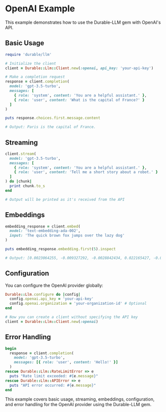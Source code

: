 # OpenAI Example

This example demonstrates how to use the Durable-LLM gem with OpenAI's API.

## Basic Usage

```ruby
require 'durable/llm'

# Initialize the client
client = Durable::Llm::Client.new(:openai, api_key: 'your-api-key')

# Make a completion request
response = client.completion(
  model: 'gpt-3.5-turbo',
  messages: [
    { role: 'system', content: 'You are a helpful assistant.' },
    { role: 'user', content: 'What is the capital of France?' }
  ]
)

puts response.choices.first.message.content

# Output: Paris is the capital of France.
```

## Streaming

```ruby
client.stream(
  model: 'gpt-3.5-turbo',
  messages: [
    { role: 'system', content: 'You are a helpful assistant.' },
    { role: 'user', content: 'Tell me a short story about a robot.' }
  ]
) do |chunk|
  print chunk.to_s
end

# Output will be printed as it's received from the API
```

## Embeddings

```ruby
embedding_response = client.embed(
  model: 'text-embedding-ada-002',
  input: 'The quick brown fox jumps over the lazy dog'
)

puts embedding_response.embedding.first(5).inspect

# Output: [0.0023064255, -0.009327292, -0.0028842434, 0.022165427, -0.01085841]
```

## Configuration

You can configure the OpenAI provider globally:

```ruby
Durable::Llm.configure do |config|
  config.openai.api_key = 'your-api-key'
  config.openai.organization = 'your-organization-id' # Optional
end

# Now you can create a client without specifying the API key
client = Durable::Llm::Client.new(:openai)
```

## Error Handling

```ruby
begin
  response = client.completion(
    model: 'gpt-3.5-turbo',
    messages: [{ role: 'user', content: 'Hello!' }]
  )
rescue Durable::Llm::RateLimitError => e
  puts "Rate limit exceeded: #{e.message}"
rescue Durable::Llm::APIError => e
  puts "API error occurred: #{e.message}"
end
```

This example covers basic usage, streaming, embeddings, configuration, and error handling for the OpenAI provider using the Durable-LLM gem.
